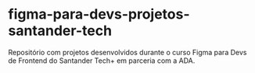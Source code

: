 # figma-para-devs-projetos-santander-tech
Repositório com projetos desenvolvidos durante o curso Figma para Devs de Frontend do Santander Tech+ em parceria com a ADA.
